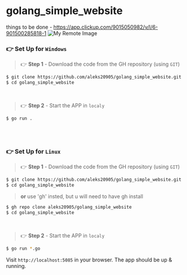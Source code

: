 # golang_simple_website


things to be done - https://app.clickup.com/9015050982/v/l/6-901500285818-1
![My Remote Image](https://i.gyazo.com/5e21e01029bd75948cbe0f598371d000.png)


### 👉 Set Up for `Windows` 

> 👉 **Step 1** - Download the code from the GH repository (using `GIT`) 

```bash
$ git clone https://github.com/aleks20905/golang_simple_website.git
$ cd golang_simple_website
```

<br />

> 👉 **Step 2** - Start the APP in `localy`

```bash
$ go run .
```
<br />
<br />

### 👉 Set Up for `Linux` 

> 👉 **Step 1** - Download the code from the GH repository (using `GIT`) 

```bash
$ git clone https://github.com/aleks20905/golang_simple_website.git
$ cd golang_simple_website
```
>  **or** use 'gh' insted, but u will need to have gh install
```bash
$ gh repo clone aleks20905/golang_simple_website
$ cd golang_simple_website
```
<br />

> 👉 **Step 2** - Start the APP in `localy`

```bash
$ go run *.go
```

Visit `http://localhost:5085` in your browser. The app should be up & running.

